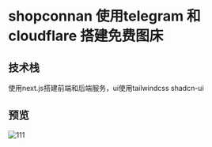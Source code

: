 # shopconnan 使用telegram 和cloudflare 搭建免费图床

## 技术栈

使用next.js搭建前端和后端服务，ui使用tailwindcss shadcn-ui


## 预览

![111](https://cf-workers-telegram-image.pages.dev/api/upload/AgACAgUAAxkDAANTZUI9-rcNcDqn-KMCCgYwn0b8VLYAAk-4MRu_RxBWv_rF3yJLM6EBAAMCAAN3AAMzBA)


